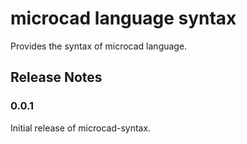 # microcad language syntax

Provides the syntax of microcad language.

## Release Notes

### 0.0.1

Initial release of microcad-syntax.
